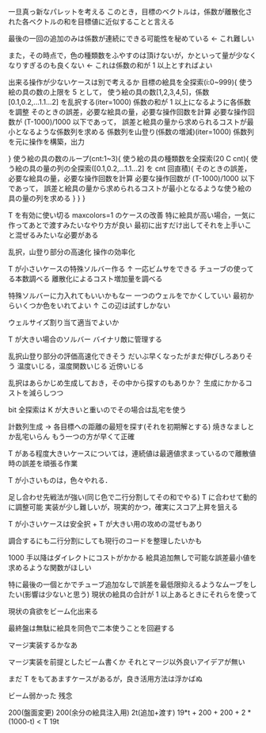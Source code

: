 一旦真っ新なパレットを考える
このとき，目標のベクトルは，係数が離散化された各ベクトルの和を目標値に近似することと言える

最後の一回の追加のみは係数が連続にできる可能性を秘めている ← これ難しい

また，その時点で，色の種類数をふやすのは頂けないが，かといって量が少なくなりすぎるのも良くない ← これは係数の和が 1 以上とすればよい

出来る操作が少ないケースは別で考えるか
目標の絵具を全探索(i:0~999){
使う絵の具の数の上限を 5 として，
使う絵の具の数[1,2,3,4,5]，係数[0.1,0.2,...1.1...2] を乱択する(iter=1000)
係数の和が 1 以上になるように各係数を調整
そのときの誤差，必要な絵具の量，必要な操作回数を計算
必要な操作回数が (T-1000)/1000 以下であって，
誤差と絵具の量から求められるコストが最小となるような係数列を求める
係数列を山登り(係数の増減)(iter=1000)
係数列を元に操作を構築，出力

}
使う絵の具の数のループ(cnt:1~3){
使う絵の具の種類数を全探索(20 C cnt){
使う絵の具の量の列の全探索([0.1,0.2,...1.1...2] を cnt 回直積){
そのときの誤差，必要な絵具の量，必要な操作回数を計算
必要な操作回数が (T-1000)/1000 以下であって，
誤差と絵具の量から求められるコストが最小となるような使う絵の具の量の列を求める
}
}
}

T を有効に使い切る
maxcolors=1 のケースの改善
特に絵具が高い場合，一気に作ってあとで渡すみたいなやり方が良い
最初に出すだけ出してそれを上手いこと混ぜるみたいな必要がある

乱択，山登り部分の高速化
操作の効率化

T が小さいケースの特殊ソルバー作る
↑ 一応ビムサをできる
チューブの使ってる本数調べる
離散化によるコスト増加量を調べる

特殊ソルバーに力入れてもいいかもなー
一つのウェルをでかくしていい
最初からいくつか色をいれてよい
↑ この辺は試すしかない

ウェルサイズ割り当て適当でよいか

T が大きい場合のソルバー
バイナリ敵に管理する

乱択山登り部分の評価高速化できそう
だいぶ早くなったがまだ伸びしろありそう
温度いじる，温度関数いじる
近傍いじる

乱択はあらかじめ生成しておき，その中から探すのもありか？
生成にかかるコストを減らしつつ

bit 全探索は K が大きいと重いのでその場合は乱宅を使う

計数列生成 → 各目標への距離の最短を探す(それを初期解とする)
焼きなましとか乱宅いらん
もう一つの方が早くて正確

T がある程度大きいケースについては，連続値は最適値求まっているので離散値時の誤差を頑張る作業

T が小さいものは，色々やれる．

足し合わせ先戦法が強い(同じ色で二行分割してその和でやる)
T に合わせて動的に調整可能
実装が少し難しいが，現実的かつ，確実にスコア上昇を狙える

T が小さいケースは安全択 + T が大きい用の攻めの混ぜもあり

調合するにも二行分割にしても現行のコードを整理したいかも

1000 手以降はダイレクトにコストがかかる
絵具追加無しで可能な誤差最小値を求めるような関数がほしい

特に最後の一個とかでチューブ追加なしで誤差を最低限抑えるようなムーブをしたい(影響は少ないと思う)
現状の絵具の合計が 1 以上あるときにそれらを使って

現状の貪欲をビーム化出来る

最終盤は無駄に絵具を同色で二本使うことを回避する

マージ実装するかなあ

マージ実装を前提としたビーム書くか
それとマージ以外良いアイデアが無い

まだ T をもてあますケースがあるが，良き活用方法は浮かばぬ

ビーム弱かった
残念

200(盤面変更)
200(余分の絵具注入用)
2t(追加+渡す)
19*t + 200 + 200 + 2 * (1000-t) < T
19t
